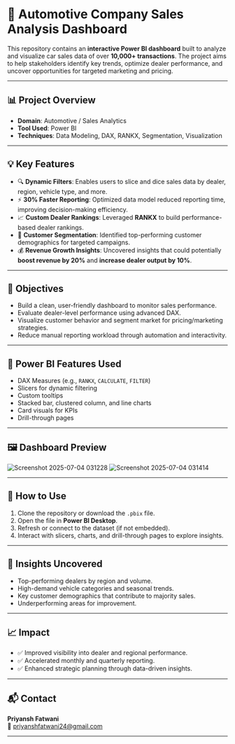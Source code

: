 # 🚗 Automotive Company Sales Analysis Dashboard

This repository contains an **interactive Power BI dashboard** built to analyze and visualize car sales data of over **10,000+ transactions**. The project aims to help stakeholders identify key trends, optimize dealer performance, and uncover opportunities for targeted marketing and pricing.

---

## 📊 Project Overview

- **Domain**: Automotive / Sales Analytics  
- **Tool Used**: Power BI  
- **Techniques**: Data Modeling, DAX, RANKX, Segmentation, Visualization  

---

## 💡 Key Features

- 🔍 **Dynamic Filters**: Enables users to slice and dice sales data by dealer, region, vehicle type, and more.
- ⚡ **30% Faster Reporting**: Optimized data model reduced reporting time, improving decision-making efficiency.
- 📈 **Custom Dealer Rankings**: Leveraged **RANKX** to build performance-based dealer rankings.
- 🎯 **Customer Segmentation**: Identified top-performing customer demographics for targeted campaigns.
- 💰 **Revenue Growth Insights**: Uncovered insights that could potentially **boost revenue by 20%** and **increase dealer output by 10%**.

---

## 📌 Objectives

- Build a clean, user-friendly dashboard to monitor sales performance.
- Evaluate dealer-level performance using advanced DAX.
- Visualize customer behavior and segment market for pricing/marketing strategies.
- Reduce manual reporting workload through automation and interactivity.

---

## 🧩 Power BI Features Used

- DAX Measures (e.g., `RANKX`, `CALCULATE`, `FILTER`)
- Slicers for dynamic filtering
- Custom tooltips
- Stacked bar, clustered column, and line charts
- Card visuals for KPIs
- Drill-through pages

---

## 🖼️ Dashboard Preview

![Screenshot 2025-07-04 031228](https://github.com/user-attachments/assets/b4507bcc-803a-43ab-98d3-c552ebdaddcf)
![Screenshot 2025-07-04 031414](https://github.com/user-attachments/assets/c95ffe3a-fbab-4e41-bd99-9911110d805b)

---

## 🔧 How to Use

1. Clone the repository or download the `.pbix` file.
2. Open the file in **Power BI Desktop**.
3. Refresh or connect to the dataset (if not embedded).
4. Interact with slicers, charts, and drill-through pages to explore insights.

---

## 📌 Insights Uncovered

- Top-performing dealers by region and volume.
- High-demand vehicle categories and seasonal trends.
- Key customer demographics that contribute to majority sales.
- Underperforming areas for improvement.

---

## 📈 Impact

- ✅ Improved visibility into dealer and regional performance.
- ✅ Accelerated monthly and quarterly reporting.
- ✅ Enhanced strategic planning through data-driven insights.

---

## 📬 Contact

**Priyansh Fatwani**  
📧 priyanshfatwani24@gmail.com  

---
